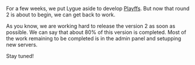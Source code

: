 For a few weeks, we put Lygue aside to develop [Playffs](http://www.playffs.com). But now that round 2 is about to begin, we can get back to work.

As you know, we are working hard to release the version 2 as soon as possible. We can say that about 80% of this version is completed. Most of the work remaining to be completed is in the admin panel and setupping new servers.

Stay tuned!